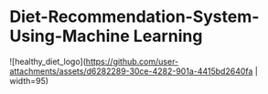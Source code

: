 # Diet-Recommendation-System-Using-Machine Learning
![healthy_diet_logo](https://github.com/user-attachments/assets/d6282289-30ce-4282-901a-4415bd2640fa | width=95)
